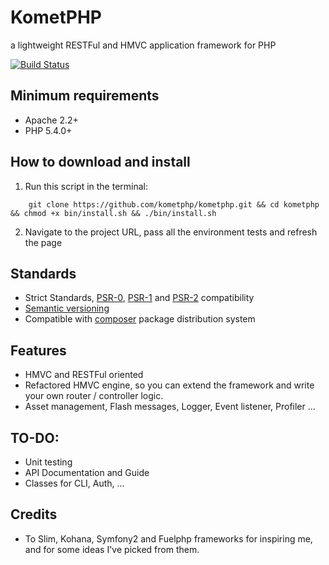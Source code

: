 # KometPHP

a lightweight RESTFul and HMVC application framework for PHP

[![Build Status](https://secure.travis-ci.org/kometphp/kometphp.png)](http://travis-ci.org/kometphp/kometphp)

## Minimum requirements

* Apache 2.2+
* PHP 5.4.0+

## How to download and install
1. Run this script in the terminal:

```
    git clone https://github.com/kometphp/kometphp.git && cd kometphp && chmod +x bin/install.sh && ./bin/install.sh
```

2. Navigate to the project URL, pass all the environment tests and refresh the page

## Standards
* Strict Standards, [PSR-0](https://github.com/php-fig/fig-standards/blob/master/accepted/PSR-0.md), [PSR-1](https://github.com/php-fig/fig-standards/blob/master/accepted/PSR-1-basic-coding-standard.md) and [PSR-2](https://github.com/php-fig/fig-standards/blob/master/accepted/PSR-2-coding-style-guide.md) compatibility
* [Semantic versioning](http://semver.org/)
* Compatible with [composer](https://getcomposer.org/) package distribution system

## Features
* HMVC and RESTFul oriented
* Refactored HMVC engine, so you can extend the framework and write your own router / controller logic.
* Asset management, Flash messages, Logger, Event listener, Profiler ...

## TO-DO:
* Unit testing
* API Documentation and Guide
* Classes for CLI, Auth, ...

## Credits
* To Slim, Kohana, Symfony2 and Fuelphp frameworks for inspiring me, and for some ideas I've picked from them.